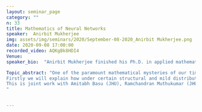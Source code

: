 ```yaml
---
layout: seminar_page
category: ""
n: 33
title: Mathematics of Neural Networks
speaker:  Anirbit Mukherjee
img: assets/img/seminars/2020/September-08-2020_Anirbit Mukherjee.png
date: 2020-09-08 17:00:00 
recorded_video: AQKgBk8HDI4
Venue: 
speaker_bio:  "Anirbit Mukherjee finished his Ph.D. in applied mathematics at the Johns Hopkins University advised by Prof. Amitabh Basu. He is soon starting a post-doc at Wharton (UPenn), Statistics with Prof. Weijie Su. He specializes in deep-learning theory and has been awarded 2 fellowships from JHU for this research – the Walter L. Robb Fellowship and the inaugural Mathematical Institute for Data Science Fellowship. Earlier, he was a researcher in Quantum Field Theory, while doing his undergrad in physics at the Chennai Mathematical Institute (CMI) and masters in theoretical physics at the Tata Institute of Fundamental research (TIFR)."

Topic_abstract: "One of the paramount mathematical mysteries of our times is to be able to explain the phenomenon of deep-learning i.e training neural nets. Neural nets can be made to paint while imitating classical art styles or play chess better than any machine or human ever and they seem to be the closest we have ever come to achieving “artificial intelligence”. But trying to reason about these successes quickly lands us into a plethora of extremely challenging mathematical questions – typically about discrete stochastic processes. Some of these questions remain unsolved for even the smallest neural nets! In this talk we will give a brief introduction to neural nets and describe two of the most recent themes of our work in this direction.
Firstly we will explain how under certain structural and mild distributional conditions our iterative algorithms like “Neuro-Tron”, which do not use a gradient oracle can often be proven to train nets using as much time/sample complexity as expected from gradient based methods but in regimes where usual algorithms like (S)GD remain unproven. Our theorems include the particularly challenging regime of non-realizable data. Next we will briefly look at our first-of-its-kind results about sufficient conditions for fast convergence of standard deep-learning algorithms like RMSProp, which use the history of gradients to decide the next step. In the second half of the talk, we will focus on the recent rise of the PAC-Bayesian technology in being able to explain the low risk of certain over-parameterized nets on standardized tests. We will present our recent results in this domain which empirically supersede some of the existing theoretical benchmarks in this field and this we achieve via our new proofs about the key property of noise resilience of nets.
This is joint work with Amitabh Basu (JHU), Ramchandran Muthukumar (JHU), Jiayao Zhang (UPenn), Dan Roy (UToronto, Vector Institute), Pushpendre Rastogi (JHU, Amazon), Soham De (DeepMind, Google), Enayat Ullah (JHU), Jun Yang (UToronto, Vector Institute) and Anup Rao (Adobe).
"


---
```


